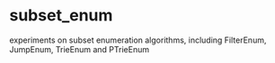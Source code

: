 subset_enum
===========

experiments on subset enumeration algorithms, 
including FilterEnum, JumpEnum, TrieEnum and PTrieEnum
